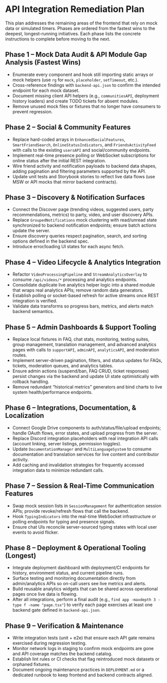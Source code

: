 # API Integration Remediation Plan

This plan addresses the remaining areas of the frontend that rely on mock data or simulated timers. Phases are ordered from the fastest wins to the deepest, longest-running initiatives. Each phase lists the concrete instructions to complete before moving to the next.

## Phase 1 – Mock Data Audit & API Module Gap Analysis (Fastest Wins)
- Enumerate every component and hook still importing static arrays or mock helpers (use `rg` for `mock`, `placeholder`, `setTimeout`, etc.).
- Cross-reference findings with `backend-api.json` to confirm the intended endpoint for each mock dataset.
- Document missing client API helpers (e.g., `communitiesAPI`, deployment history loaders) and create TODO tickets for absent modules.
- Remove unused mock files or fixtures that no longer have consumers to prevent regression.

## Phase 2 – Social & Community Features
- Replace hard-coded arrays in `EnhancedSocialFeatures`, `SmartFriendSearch`, `OnlineStatusIndicators`, and `FriendsActivityFeed` with calls to the existing `usersAPI` and social/community endpoints.
- Implement real-time presence polling or WebSocket subscriptions for online status after the initial REST integration.
- Wire friend activity and notification payloads to backend data shapes, adding pagination and filtering parameters supported by the API.
- Update unit tests and Storybook stories to reflect live data flows (use MSW or API mocks that mirror backend contracts).

## Phase 3 – Discovery & Notification Surfaces
- Connect the Discover page (trending videos, suggested users, party recommendations, metrics) to party, video, and user discovery APIs.
- Replace `GroupedNotifications` mock clustering with read/unread state synchronized to backend notification endpoints; ensure batch actions update the server.
- Ensure discovery queries respect pagination, search, and sorting options defined in the backend spec.
- Introduce error/loading UI states for each async fetch.

## Phase 4 – Video Lifecycle & Analytics Integration
- Refactor `VideoProcessingPipeline` and `StreamAnalyticsOverlay` to consume `/api/videos/*` processing and analytics endpoints.
- Consolidate duplicate live analytics helper logic into a shared module that wraps real analytics APIs; remove random data generators.
- Establish polling or socket-based refresh for active streams once REST integration is verified.
- Validate data transforms so progress bars, metrics, and alerts match backend semantics.

## Phase 5 – Admin Dashboards & Support Tooling
- Replace local fixtures in FAQ, chat stats, monitoring, testing suites, group management, translation management, and advanced analytics pages with calls to `supportAPI`, `adminAPI`, `analyticsAPI`, and moderation routes.
- Implement server-driven pagination, filters, and status updates for FAQs, tickets, moderation queues, and analytics tables.
- Ensure admin actions (suspend/ban, FAQ CRUD, ticket responses) persist changes via the backend and update UI state optimistically with rollback handling.
- Remove redundant “historical metrics” generators and bind charts to live system health/performance endpoints.

## Phase 6 – Integrations, Documentation, & Localization
- Connect Google Drive components to auth/status/file/upload endpoints; handle OAuth flows, error states, and upload progress from the server.
- Replace Discord integration placeholders with real integration API calls (account linking, server listings, permission toggles).
- Update `DocumentationManager` and `MultiLanguageSystem` to consume documentation and translation services for live content and contributor activity.
- Add caching and invalidation strategies for frequently accessed integration data to minimize redundant calls.

## Phase 7 – Session & Real-Time Communication Features
- Swap mock session lists in `SessionManagement` for authentication session APIs; provide revoke/refresh flows that call the backend.
- Hook `TypingIndicators` into the real-time WebSocket infrastructure or polling endpoints for typing and presence signals.
- Ensure chat UIs reconcile server-sourced typing states with local user events to avoid flicker.

## Phase 8 – Deployment & Operational Tooling (Longest)
- Integrate deployment dashboard with deployment/CI endpoints for history, environment status, and current pipeline runs.
- Surface testing and monitoring documentation directly from admin/analytics APIs so on-call users see live metrics and alerts.
- Build reusable analytics widgets that can be shared across operational pages once live data is flowing.
- After all integrations, perform a final audit (e.g., `find app -maxdepth 3 -type f -name "page.tsx"`) to verify each page exercises at least one backend gate defined in `backend-api.json`.

## Phase 9 – Verification & Maintenance
- Write integration tests (unit + e2e) that ensure each API gate remains exercised during regression testing.
- Monitor network logs in staging to confirm mock endpoints are gone and API coverage matches the backend catalog.
- Establish lint rules or CI checks that flag reintroduced mock datasets or orphaned fixtures.
- Document ongoing maintenance practices in `DEPLOYMENT.md` or a dedicated runbook to keep frontend and backend contracts aligned.
